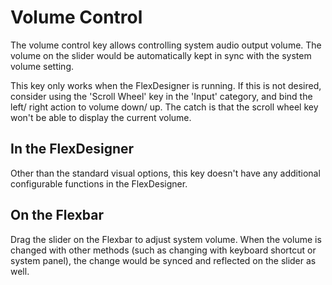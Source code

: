 # Volume Control

The volume control key allows controlling system audio output volume. The volume on the slider would be automatically kept in sync with the system volume setting.

This key only works when the FlexDesigner is running. If this is not desired, consider using the 'Scroll Wheel' key in the 'Input' category, and bind the left/ right action to volume down/ up. The catch is that the scroll wheel key won't be able to display the current volume.

## In the FlexDesigner

Other than the standard visual options, this key doesn't have any additional configurable functions in the FlexDesigner.

## On the Flexbar

Drag the slider on the Flexbar to adjust system volume. When the volume is changed with other methods (such as changing with keyboard shortcut or system panel), the change would be synced and reflected on the slider as well.
